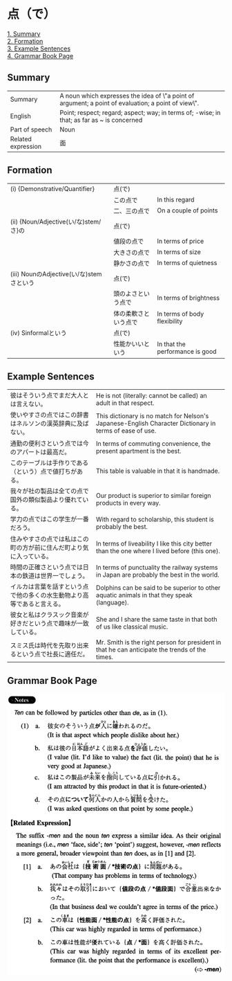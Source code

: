 # 点（で）

[1. Summary](#summary)<br>
[2. Formation](#formation)<br>
[3. Example Sentences](#example-sentences)<br>
[4. Grammar Book Page](#grammar-book-page)<br>


## Summary

<table><tr>   <td>Summary</td>   <td>A noun which expresses the idea of \"a point of argument; a point of evaluation; a point of view\".</td></tr><tr>   <td>English</td>   <td>Point; respect; regard; aspect; way; in terms of; -wise; in that; as far as ~ is concerned</td></tr><tr>   <td>Part of speech</td>   <td>Noun</td></tr><tr>   <td>Related expression</td>   <td>面</td></tr></table>

## Formation

<table class="table"><tbody><tr class="tr head"><td class="td"><span class="numbers">(i)</span> <span class="bold">{Demonstrative/Quantifier}</span></td><td class="td"><span class="concept">点</span><span>(</span><span class="concept">で</span><span>)</span> </td><td class="td"></td></tr><tr class="tr"><td class="td"></td><td class="td"><span>この</span><span class="concept">点で</span></td><td class="td"><span>In this regard</span></td></tr><tr class="tr"><td class="td"></td><td class="td"><span>二、三の</span><span class="concept">点で</span></td><td class="td"><span>On a couple of points</span></td></tr><tr class="tr head"><td class="td"><span class="numbers">(ii)</span> <span class="bold">{Noun/Adjective(い/な)stem/さ}の</span></td><td class="td"><span class="concept">点</span><span>(</span><span class="concept">で</span><span>)</span> </td><td class="td"></td></tr><tr class="tr"><td class="td"></td><td class="td"><span>値段の</span><span class="concept">点で</span></td><td class="td"><span>In terms of price</span></td></tr><tr class="tr"><td class="td"></td><td class="td"><span>大きさの</span><span class="concept">点で</span></td><td class="td"><span>In terms of size</span></td></tr><tr class="tr"><td class="td"></td><td class="td"><span>静かさの</span><span class="concept">点で</span></td><td class="td"><span>In terms of quietness</span></td></tr><tr class="tr head"><td class="td"><span class="numbers">(iii)</span> <span class="bold">NounのAdjective(い/な)stemさという</span></td><td class="td"><span class="concept">点</span><span>(</span><span class="concept">で</span><span>)</span> </td><td class="td"></td></tr><tr class="tr"><td class="td"></td><td class="td"><span>頭のよさという</span><span class="concept">点で</span></td><td class="td"><span>In terms of brightness</span></td></tr><tr class="tr"><td class="td"></td><td class="td"><span>体の柔軟さという</span><span class="concept">点で</span></td><td class="td"><span>In terms of body flexibility</span></td></tr><tr class="tr head"><td class="td"><span class="numbers">(iv)</span> <span class="bold">Sinformalという</span></td><td class="td"><span class="concept">点</span><span>(</span><span class="concept">で</span><span>)</span> </td><td class="td"></td></tr><tr class="tr"><td class="td"></td><td class="td"><span>性能かいいという</span><span class="concept"></span></td><td class="td"><span>In that the performance is good</span></td></tr></tbody></table>

## Example Sentences

<table><tr>   <td>彼はそういう点でまだ大人とは言えない。</td>   <td>He is not (literally: cannot be called) an adult in that respect.</td></tr><tr>   <td>使いやすさの点ではこの辞書はネルソンの漢英辞典に及ばない。</td>   <td>This dictionary is no match for Nelson's Japanese-English Character Dictionary in terms of ease of use.</td></tr><tr>   <td>通勤の便利さという点では今のアパートは最高だ。</td>   <td>In terms of commuting convenience, the present apartment is the best.</td></tr><tr>   <td>このテーブルは手作りである（という）点で値打ちがある。</td>   <td>This table is valuable in that it is handmade.</td></tr><tr>   <td>我々が社の製品は全ての点で国外の類似製品より優れている。</td>   <td>Our product is superior to similar foreign products in every way.</td></tr><tr>   <td>学力の点ではこの学生が一番だろう。</td>   <td>With regard to scholarship, this student is probably the best.</td></tr><tr>   <td>住みやすさの点では私はこの町の方が前に住んだ町より気に入っている。</td>   <td>In terms of liveability I like this city better than the one where I lived before (this one).</td></tr><tr>   <td>時間の正確さという点では日本の鉄道は世界一でしょう。</td>   <td>In terms of punctuality the railway systems in Japan are probably the best in the world.</td></tr><tr>   <td>イルカは言葉を話すという点で他の多くの水生動物より高等であると言える。</td>   <td>Dolphins can be said to be superior to other aquatic animals in that they speak (language).</td></tr><tr>   <td>彼女と私はクラスック音楽が好きだという点で趣味が一致している。</td>   <td>She and I share the same taste in that both of us like classical music.</td></tr><tr>   <td>スミス氏は時代を先取り出来るという点で社長に適任だ。</td>   <td>Mr. Smith is the right person for president in that he can anticipate the trends of the times.</td></tr></table>

## Grammar Book Page

![](../img/Intermediate点(で).png)

